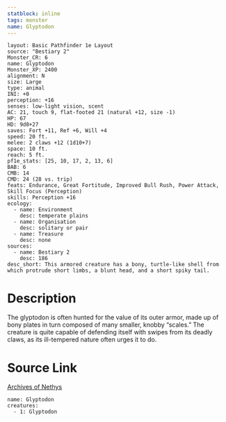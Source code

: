 ```yaml
---
statblock: inline
tags: monster
name: Glyptodon
---
```

```statblock
layout: Basic Pathfinder 1e Layout
source: "Bestiary 2"
Monster_CR: 6
name: Glyptodon
Monster_XP: 2400
alignment: N
size: Large
type: animal
INI: +0
perception: +16
senses: low-light vision, scent
AC: 21, touch 9, flat-footed 21 (natural +12, size -1)
HP: 67
HD: 9d8+27
saves: Fort +11, Ref +6, Will +4
speed: 20 ft.
melee: 2 claws +12 (1d10+7)
space: 10 ft.
reach: 5 ft.
pf1e_stats: [25, 10, 17, 2, 13, 6]
BAB: 6
CMB: 14
CMD: 24 (28 vs. trip)
feats: Endurance, Great Fortitude, Improved Bull Rush, Power Attack, Skill Focus (Perception)
skills: Perception +16
ecology:
  - name: Environment
    desc: temperate plains
  - name: Organisation
    desc: solitary or pair
  - name: Treasure
    desc: none
sources:
  - name: Bestiary 2
    desc: 186
desc_short: This armored creature has a bony, turtle-like shell from which protrude short limbs, a blunt head, and a short spiky tail.
```
# Description
The glyptodon is often hunted for the value of its outer armor, made up of bony plates in turn composed of many smaller, knobby “scales.” The creature is quite capable of defending itself with swipes from its deadly claws, as its ill-tempered nature often urges it to do.
# Source Link
[Archives of Nethys](https://aonprd.com/MonsterDisplay.aspx?ItemName=Glyptodon)
```encounter-table
name: Glyptodon
creatures:
  - 1: Glyptodon
```
